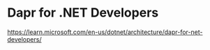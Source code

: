# Dapr for .NET Developers

https://learn.microsoft.com/en-us/dotnet/architecture/dapr-for-net-developers/